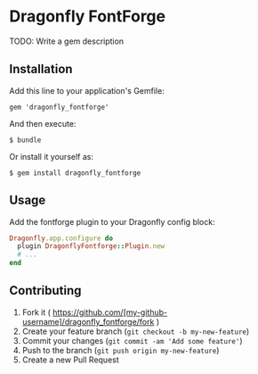 # Dragonfly FontForge

TODO: Write a gem description

## Installation

Add this line to your application's Gemfile:

    gem 'dragonfly_fontforge'

And then execute:

    $ bundle

Or install it yourself as:

    $ gem install dragonfly_fontforge

## Usage

Add the fontforge plugin to your Dragonfly config block:

```ruby
Dragonfly.app.configure do
  plugin DragonflyFontforge::Plugin.new
  # ...
end
```

## Contributing

1. Fork it ( https://github.com/[my-github-username]/dragonfly_fontforge/fork )
2. Create your feature branch (`git checkout -b my-new-feature`)
3. Commit your changes (`git commit -am 'Add some feature'`)
4. Push to the branch (`git push origin my-new-feature`)
5. Create a new Pull Request
